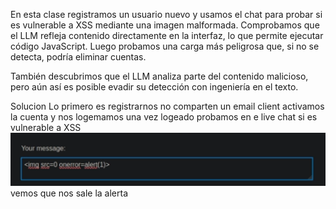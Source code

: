 En esta clase registramos un usuario nuevo y usamos el chat para probar si es vulnerable a XSS mediante una imagen malformada. Comprobamos que el LLM refleja contenido directamente en la interfaz, lo que permite ejecutar código JavaScript. Luego probamos una carga más peligrosa que, si no se detecta, podría eliminar cuentas.

También descubrimos que el LLM analiza parte del contenido malicioso, pero aún así es posible evadir su detección con ingeniería en el texto.

Solucion
Lo primero es registrarnos no comparten un email client activamos la cuenta y nos logemamos
una vez logeado probamos en e live chat si es vulnerable a XSS
![Pasted_image_20250902123624.png](Imagenes/Pasted_image_20250902123624.png)
vemos que nos sale la alerta
